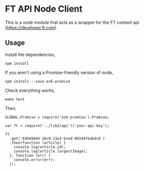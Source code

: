 # FT API Node Client

This is a node module that acts as a wrapper for the FT content api (<https://developer.ft.com>).

## Usage

Install the dependencies,

    npm install

If you aren't using a Promise-friendly version of node,

    npm install --save es6-promise

Check everything works,

    make test

Then,

    GLOBAL.Promise = require('es6-promise').Promise;

    var ft = require('../lib2/api')('your-api-key');

    ft
      .get('03b49444-16c9-11e3-bced-00144feabdc0')
      .then(function (article) {
        console.log(article.id);
        console.log(article.largestImage);
      }, function (err) {
        console.error(err);
      });

